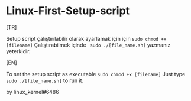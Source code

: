 # Linux-First-Setup-script

[TR]

Setup script çalıştırılabilir olarak ayarlamak için için ```sudo chmod +x [filename]```
Çalıştırabilmek içinde ``` sudo ./[file_name.sh]``` yazmanız yeterkidir.

[EN]

To set the setup script as executable ```sudo chmod +x [filename]```
Just type ``` sudo ./[file_name.sh]``` to run it.

by linux_kernel#6486

